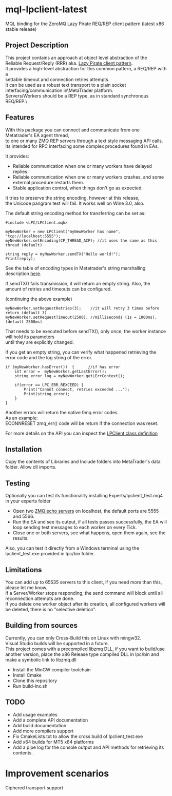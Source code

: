 # mql-lpclient-latest
MQL binding for the ZeroMQ Lazy Pirate REQ/REP client pattern (latest x86 stable release)

## Project Description

This project contains an approach at object level abstraction of the\
Reliable Request/Reply (RRR) aka. [Lazy Pirate client pattern](http://zguide.zeromq.org/php:chapter4).\
It provides a high-level abstraction for this common pattern, a REQ/REP with a\
settable timeout and connection retries attempts.\
It can be used as a robust text transport to a plain socket interfacing/communication in\MetaTrader platform.\
Servers/Workers should be a REP type, as in standard synchronous REQ/REP.\

## Features

With this package you can connect and communicate from one Metatrader's EA agent thread,\
to one or many ZMQ REP servers through a text style messaging API calls.\
Its intended for RPC interfacing some complex procedures found in EAs.

It provides:
- Reliable communication when one or many workers have delayed replies.
- Reliable communication when one or many workers crashes, and some external procedure restarts them.
- Stable application control, when things don't go as expected.

It tries to preserve the string encoding, however at this release,\
the Unicode pangram test will fail.
It works well on Wine 3.0, also.


The default string encoding method for transferring can be set as:

```mql4
#include <LPC/LPClient.mqh>

myNewWorker = new LPClient("myNewWorker has name", "tcp://localhost:5555");
myNewWorker.setEncoding(CP_THREAD_ACP); //it uses the same as this thread (default)

string reply = myNewWorker.sendTX("Hello world!");
Print(reply);
```
See the table of encoding types in Metatrader's string marshalling description [here](https://www.mql5.com/es/docs/constants/io_constants/codepageusage).

If sendTX() fails transmission, it will return an empty string.
Also, the amount of retries and timeouts can be configured.

(continuing the above example)
```mql4
myNewWorker.setRequestRetries(3);    //it will retry 3 times before return (default 3)
myNewWorker.setRequestTimeout(2500); //milliseconds (1s = 1000ms), (default 2500ms)
```

That needs to be executed before sendTX(), only once, the worker instance will hold its parameters\
until they are explicitly changed.

If you get an empty string, you can verify what happened retrieving the error code and the log string of the error.

```mql4
if (myNewWorker.hasError())  {      //if has error
    int error =  myNewWorker.getLastError();
    string error_log = myNewWorker.getLErrContext();

    if(error == LPC_ERR_REXCEED) {
        Print("Cannot connect, retries exceeded ...");
        Print(string_error);
    }
}
```

Another errors will return the native 0mq error codes.\
As an example:\
ECONNRESET zmq_err() code will be return if the connection was reset.

For more details on the API you can inspect the [LPClient class definition](https://github.com/swilwerth/mql-lpclient-latest/blob/master/Include/LPClient/LPC.mqh)

## Installation

Copy the contents of Libraries and Include folders into MetaTrader's data folder.
Allow dll imports.

## Testing
Optionally you can test its functionality installing Experts/lpclient_test.mq4 in your experts folder

- Open two [ZMQ echo servers](http://zguide.zeromq.org/py:lpserver) on localhost, the default ports are 5555 and 5566.
- Run the EA and see its output, if all tests passes successfully, the EA will loop sending test messages
to each worker on every Tick.
- Close one or both servers, see what happens, open them again, see the results.

Also, you can test it directly from a Windows terminal using the lpclient_test.exe provided in lpc/bin folder.


## Limitations
You can add up to 65535 servers to this client, if you need more than this, please let me know.\
If a Server/Worker stops responding, the send command will block until all reconnection attempts are done.\
If you delete one worker object after its creation, all configured workers will be deleted, there is no "selective deletion".


## Building from sources
Currently, you can only Cross-Build this on Linux with mingw32.\
Visual Studio builds will be supported in a future.\
This project comes with a precompiled libzmq DLL, if you want to build/use another version, place the x86 Release type compiled DLL in lpc/bin
and make a symbolic link to libzmq.dll

- Install the MinGW compiler toolchain
- Install Cmake
- Clone this repository
- Run build-lnx.sh

## TODO
- Add usage examples
- Add a complete API documentation
- Add build documentation
- Add more compilers support
- Fix CmakeLists.txt to allow the cross build of lpclient_test.exe
- Add x64 builds for MT5 x64 platforms
- Add a pipe log for the console output and API methods for retrieving its contents.

# Improvement scenarios
Ciphered transport support


